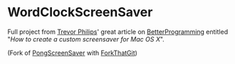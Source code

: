 # WordClockScreenSaver
Full project from [Trevor Philips](https://github.com/trevphil)' great article on [BetterProgramming](https://betterprogramming.pub/how-to-make-a-custom-screensaver-for-mac-os-x-7e1650c13bd8) entitled "*How to create a custom screensaver for Mac OS X*".

(Fork of [PongScreenSaver](https://github.com/johanremilien/PongScreenSaver.git) with [ForkThatGit](https://github.com/johanremilien/ForkThatGit))
